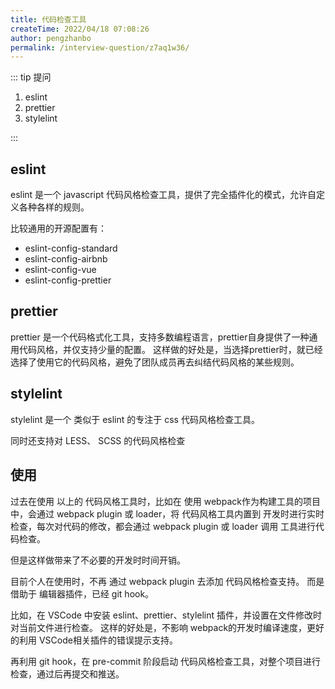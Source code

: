 ```yaml
---
title: 代码检查工具
createTime: 2022/04/18 07:08:26
author: pengzhanbo
permalink: /interview-question/z7aq1w36/
---
```


::: tip 提问

1. eslint
2. prettier
3. stylelint

:::

## eslint

eslint 是一个 javascript 代码风格检查工具，提供了完全插件化的模式，允许自定义各种各样的规则。

比较通用的开源配置有：

- eslint-config-standard
- eslint-config-airbnb
- eslint-config-vue
- eslint-config-prettier

## prettier

prettier 是一个代码格式化工具，支持多数编程语言，prettier自身提供了一种通用代码风格，并仅支持少量的配置。
这样做的好处是，当选择prettier时，就已经选择了使用它的代码风格，避免了团队成员再去纠结代码风格的某些规则。

## stylelint

stylelint 是一个 类似于 eslint 的专注于 css 代码风格检查工具。

同时还支持对 LESS、 SCSS 的代码风格检查

## 使用

过去在使用 以上的 代码风格工具时，比如在 使用 webpack作为构建工具的项目中，会通过 webpack plugin 或 loader，将
代码风格工具内置到 开发时进行实时检查，每次对代码的修改，都会通过 webpack plugin 或 loader 调用 工具进行代码检查。

但是这样做带来了不必要的开发时时间开销。

目前个人在使用时，不再 通过 webpack plugin 去添加 代码风格检查支持。 而是借助于 编辑器插件，已经 git hook。

比如，在 VSCode 中安装 eslint、prettier、stylelint 插件，并设置在文件修改时对当前文件进行检查。
这样的好处是，不影响 webpack的开发时编译速度，更好的利用 VSCode相关插件的错误提示支持。

再利用 git hook，在 pre-commit 阶段启动 代码风格检查工具，对整个项目进行检查，通过后再提交和推送。
